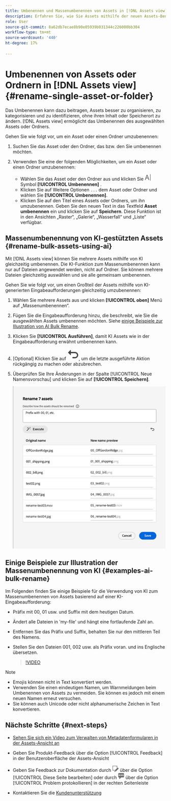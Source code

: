 ```yaml
---
title: Umbenennen und Massenumbenennen von Assets in [!DNL Assets view]
description: Erfahren Sie, wie Sie Assets mithilfe der neuen Assets-Benutzeroberfläche (Assets-Ansicht) stapelweise umbenennen. Sie bietet die Möglichkeit, mehrere Assets gleichzeitig umzubenennen.
role: User
source-git-commit: 8a62db7ecae8b90e05939b031344c226000bb304
workflow-type: tm+mt
source-wordcount: '440'
ht-degree: 17%

---
```


# Umbenennen von Assets oder Ordnern in [!DNL Assets view] {#rename-single-asset-or-folder}

Das Umbenennen kann dazu beitragen, Assets besser zu organisieren, zu kategorisieren und zu identifizieren, ohne ihren Inhalt oder Speicherort zu ändern. [!DNL Assets view] ermöglicht das Umbenennen des ausgewählten Assets oder Ordners.

Gehen Sie wie folgt vor, um ein Asset oder einen Ordner umzubenennen:

1. Suchen Sie das Asset oder den Ordner, das bzw. den Sie umbenennen möchten.

1. Verwenden Sie eine der folgenden Möglichkeiten, um ein Asset oder einen Ordner umzubenennen:

   * Wählen Sie das Asset oder den Ordner aus und klicken Sie ![ oberen Menü auf ](assets/do-not-localize/rename-icon.png)Symbol **[!UICONTROL Umbenennen]** .
   * Klicken Sie auf Weitere Optionen `...` dem Asset oder Ordner und wählen Sie **[!UICONTROL Umbenennen]**.
   * Klicken Sie auf den Titel eines Assets oder Ordners, um ihn umzubenennen. Geben Sie den neuen Text in das Textfeld **Asset umbenennen** ein und klicken Sie auf **Speichern**. Diese Funktion ist in den Ansichten „Raster“, „Galerie“, „Wasserfall“ und „Liste“ verfügbar.

## Massenumbenennung von KI-gestützten Assets {#rename-bulk-assets-using-ai}

Mit [!DNL Assets view] können Sie mehrere Assets mithilfe von KI gleichzeitig umbenennen. Die KI-Funktion zum Massenumbenennen kann nur auf Dateien angewendet werden, nicht auf Ordner. Sie können mehrere Dateien gleichzeitig auswählen und sie alle gemeinsam umbenennen.

Gehen Sie wie folgt vor, um einen Großteil der Assets mithilfe von KI-generierten Eingabeaufforderungen gleichzeitig umzubenennen:

1. Wählen Sie mehrere Assets aus und klicken **[!UICONTROL oben]** Menü auf „Massenumbenennen“.

1. Fügen Sie die Eingabeaufforderung hinzu, die beschreibt, wie Sie die ausgewählten Assets umbenennen möchten. Siehe [einige Beispiele zur Illustration von AI Bulk Rename](#examples-ai-bulk-rename).

1. Klicken Sie **[!UICONTROL Ausführen]**, damit KI Assets wie in der Eingabeaufforderung erwähnt umbenennen kann.

1. [Optional] Klicken Sie auf ![Symbol „Rückgängig](assets/do-not-localize/undo.svg), um die letzte ausgeführte Aktion rückgängig zu machen oder abzubrechen.

1. Überprüfen Sie Ihre Änderungen in der Spalte [!UICONTROL Neue Namensvorschau] und klicken Sie auf **[!UICONTROL Speichern]**.

   ![AI-Massenumbenennung](assets/ai-bulk-rename.png)

## Einige Beispiele zur Illustration der Massenumbenennung von KI {#examples-ai-bulk-rename}

Im Folgenden finden Sie einige Beispiele für die Verwendung von KI zum Massenumbenennen von Assets basierend auf einer KI-Eingabeaufforderung:

* Präfix mit 00, 01 usw. und Suffix mit dem heutigen Datum.
* Ändert alle Dateien in &#39;my-file&#39; und hängt eine fortlaufende Zahl an.
* Entfernen Sie das Präfix und Suffix, behalten Sie nur den mittleren Teil des Namens.
* Stellen Sie den Dateien 001, 002 usw. als Präfix voran. und ins Englische übersetzen.

  >[!VIDEO](https://video.tv.adobe.com/v/3440975)

>[!NOTE]
>
> * Emojis können nicht in Text konvertiert werden.
> * Verwenden Sie einen eindeutigen Namen, um Warnmeldungen beim Umbenennen von Assets zu vermeiden. Sie können es jedoch mit einem neuen Namen erneut versuchen.
> * Sie können auch Unicode oder nicht alphanumerische Zeichen in Text konvertieren.

## Nächste Schritte {#next-steps}

* [Sehen Sie sich ein Video zum Verwalten von Metadatenformularen in der Assets-Ansicht an](https://experienceleague.adobe.com/docs/experience-manager-learn/assets-essentials/configuring/metadata-forms.html?lang=de)

* Geben Sie Produkt-Feedback über die Option [!UICONTROL Feedback] in der Benutzeroberfläche der Assets-Ansicht

* Geben Sie Feedback zur Dokumentation durch ![Bearbeiten der Seite](assets/do-not-localize/edit-page.png) über die Option [!UICONTROL Diese Seite bearbeiten] oder durch ![Erstellen eines GitHub-Themas](assets/do-not-localize/github-issue.png) über die Option [!UICONTROL Problem protokollieren] in der rechten Seitenleiste

* Kontaktieren Sie die [Kundenunterstützung](https://experienceleague.adobe.com/?support-solution=General&amp;lang=de#support)
